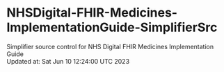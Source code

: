 # NHSDigital-FHIR-Medicines-ImplementationGuide-SimplifierSrc  
Simplifier source control for NHS Digital FHIR Medicines Implementation Guide  
Updated at: Sat Jun 10 12:24:00 UTC 2023
